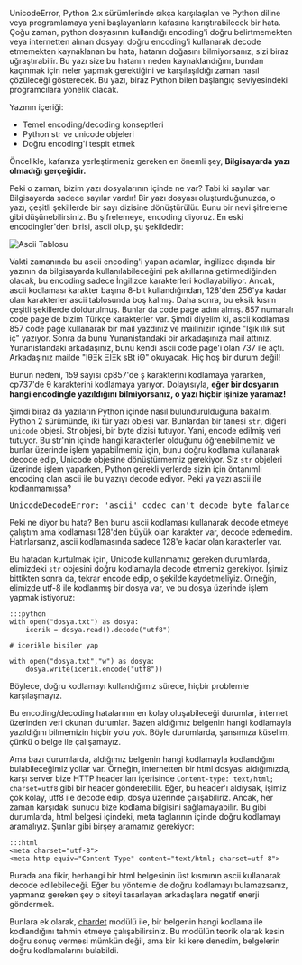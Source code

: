 ﻿<!--
.. date: 2013/10/21 21:44
.. slug: unicode-decode-error-ordinal-not-in-range
.. title: UnicodeDecodeError - ordinal not in range(128)
.. description: UnicodeDecodeError neden olur, nasıl düzeltilir?
-->




UnicodeError, Python 2.x sürümlerinde s&#305;kça kar&#351;&#305;la&#351;&#305;lan ve Python diline
veya programlamaya yeni ba&#351;layanlar&#305;n kafas&#305;na kar&#305;&#351;t&#305;rabilecek bir hata.
Ço&#287;u zaman, python dosyas&#305;n&#305;n kulland&#305;&#287;&#305; encoding'i do&#287;ru belirtmemekten
veya internetten al&#305;nan dosyay&#305; do&#287;ru encoding'i kullanarak decode etmemekten
kaynaklanan bu hata, hatan&#305;n do&#287;as&#305;n&#305; bilmiyorsan&#305;z, sizi biraz u&#287;ra&#351;t&#305;rabilir.
Bu yaz&#305; size bu hatan&#305;n neden kaynakland&#305;&#287;&#305;n&#305;, bundan kaç&#305;nmak için neler
yapmak gerekti&#287;ini ve kar&#351;&#305;la&#351;&#305;ld&#305;&#287;&#305; zaman nas&#305;l çözülece&#287;i gösterecek. Bu yaz&#305;,
biraz Python bilen ba&#351;lang&#305;ç seviyesindeki programc&#305;lara yönelik olacak.

Yaz&#305;n&#305;n içeri&#287;i:

 * Temel encoding/decoding konseptleri
 * Python str ve unicode objeleri
 * Do&#287;ru encoding'i tespit etmek <!-- TEASER_END -->
 
Öncelikle, kafan&#305;za yerle&#351;tirmeniz gereken en önemli &#351;ey, **Bilgisayarda
yaz&#305; olmad&#305;&#287;&#305; gerçe&#287;idir.**

Peki o zaman, bizim yazı dosyalarının içinde ne var? Tabi ki sayılar var. Bilgisayarda sadece sayılar vardır! Bir
yazı dosyası oluşturduğunuzda, o yazı, çeşitli şekillerde bir sayı dizisine dönüştürülür. Bunu bir nevi şifreleme
gibi düşünebilirsiniz. Bu şifrelemeye, encoding diyoruz. En eski encodingler'den birisi, ascii olup, şu şekildedir:

![Ascii Tablosu](/images/ascii.gif)

Vakti zamanında bu ascii encoding'i yapan adamlar, ingilizce dışında bir yazının da bilgisayarda kullanılabileceğini
pek akıllarına getirmediğinden olacak, bu encoding sadece İngilizce karakterleri kodlayabiliyor. Ancak, ascii kodlaması
karakter başına 8-bit kullandığından, 128'den 256'ya kadar olan karakterler ascii tablosunda boş kalmış. Daha sonra, bu
eksik kısım çeşitli şekillerde doldurulmuş. Bunlar da code page adını almış. 857 numaralı code page'de bizim Türkçe
karakterler var. Şimdi diyelim ki, ascii kodlaması 857 code page kullanarak bir mail yazdınız ve mailinizin içinde
"Işık ılık süt iç" yazıyor. Sonra da bunu Yunanistandaki bir arkadaşınıza mail attınız. Yunanistandaki arkadaşınız,
bunu kendi ascii code page'i olan 737 ile açtı. Arkadaşınız mailde "IθΞk ΞlΞk sΒt iΘ" okuyacak. Hiç hoş bir durum değil!

Bunun nedeni, 159 sayısı cp857'de ş karakterini kodlamaya yararken, cp737'de θ karakterini kodlamaya yarıyor. Dolayısıyla,
**eğer bir dosyanın hangi encodingle yazıldığını bilmiyorsanız, o yazı hiçbir işinize yaramaz!**

Şimdi biraz da yazıların Python içinde nasıl bulundurulduğuna bakalım. Python 2 sürümünde, iki tür yazı objesi var. Bunlardan
bir tanesi `str`, diğeri `unicode` objesi. Str objesi, bir byte dizisi tutuyor. Yani, encode edilmiş veri tutuyor. Bu str'nin
içinde hangi karakterler olduğunu öğrenebilmemiz ve bunlar üzerinde işlem yapabilmemiz için, bunu doğru kodlama kullanarak
decode edip, Unicode objesine dönüştürmemiz gerekiyor. Siz `str` objeleri üzerinde işlem yaparken, Python gerekli yerlerde
sizin için öntanımlı encoding olan ascii ile bu yazıyı decode ediyor. Peki ya yazı ascii ile kodlanmamışsa?

<pre>
UnicodeDecodeError: 'ascii' codec can't decode byte falance in position filanca: ordinal not in range(128)
</pre>

Peki ne diyor bu hata? Ben bunu ascii kodlaması kullanarak decode etmeye çalıştım ama kodlaması 128'den büyük
olan karakter var, decode edemedim. Hatırlarsanız, ascii kodlamasında sadece 128'e kadar olan karakterler var.

Bu hatadan kurtulmak için, Unicode kullanmamız gereken durumlarda, elimizdeki `str` objesini doğru kodlamayla
decode etmemiz gerekiyor. İşimiz bittikten sonra da, tekrar encode edip, o şekilde kaydetmeliyiz. Örneğin, elimizde
utf-8 ile kodlanmış bir dosya var, ve bu dosya üzerinde işlem yapmak istiyoruz:

	:::python
	with open("dosya.txt") as dosya:
		icerik = dosya.read().decode("utf8")
		
	# icerikle bisiler yap

	with open("dosya.txt","w") as dosya:
		dosya.write(icerik.encode("utf8"))
	
Böylece, doğru kodlamayı kullandığımız sürece, hiçbir problemle karşılaşmayız.

Bu encoding/decoding hatalarının en kolay oluşabileceği durumlar, internet üzerinden veri okunan durumlar. Bazen
aldığımız belgenin hangi kodlamayla yazıldığını bilmemizin hiçbir yolu yok. Böyle durumlarda, şansımıza küselim, çünkü
o belge ile çalışamayız.

Ama bazı durumlarda, aldığımız belgenin hangi kodlamayla kodlandığını bulabileceğimiz yollar var. Örneğin, internetten
bir html dosyası aldığımızda, karşı server bize HTTP header'ları içerisinde `Content-type: text/html; charset=utf8` gibi
bir header gönderebilir. Eğer, bu header'ı aldıysak, işimiz çok kolay, utf8 ile decode edip, dosya üzerinde çalışabiliriz.
Ancak, her zaman karşıdaki sunucu bize kodlama bilgisini sağlamayabilir. Bu gibi durumlarda, html belgesi içindeki, meta
taglarının içinde doğru kodlamayı aramalıyız. Şunlar gibi birşey aramamız gerekiyor:

	:::html
	<meta charset="utf-8">
	<meta http-equiv="Content-Type" content="text/html; charset=utf-8">

Burada ana fikir, herhangi bir html belgesinin üst kısmının ascii kullanarak decode edilebileceği. Eğer
bu yöntemle de doğru kodlamayı bulamazsanız, yapmanız gereken şey o siteyi tasarlayan arkadaşlara negatif enerji göndermek.

Bunlara ek olarak, [chardet](https://pypi.python.org/pypi/chardet) modülü ile, bir belgenin hangi kodlama ile
kodlandığını tahmin etmeye çalışabilirsiniz. Bu modülün teorik olarak kesin doğru sonuç vermesi mümkün değil,
ama bir iki kere denedim, belgelerin doğru kodlamalarını bulabildi.